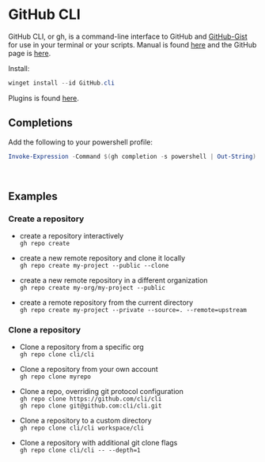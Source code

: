 # GitHub CLI

<!-- toc -->

GitHub CLI, or gh, is a command-line interface to GitHub and [GitHub-Gist](https://gist.github.com) for use in your terminal or your scripts. Manual is found [here](https://cli.github.com/manual) and the GitHub page is [here](https://github.com/cli/cli).  

Install:

```powershell
winget install --id GitHub.cli
```

Plugins is found [here](https://github.com/topics/gh-extension).  

## Completions  

Add the following to your powershell profile:

```powershell  
Invoke-Expression -Command $(gh completion -s powershell | Out-String)
```

<br>  

## Examples  

### Create a repository  

- create a repository interactively  
`gh repo create`  

- create a new remote repository and clone it locally  
`gh repo create my-project --public --clone`  

- create a new remote repository in a different organization  
`gh repo create my-org/my-project --public`  

- create a remote repository from the current directory  
`gh repo create my-project --private --source=. --remote=upstream`  

### Clone a repository  

- Clone a repository from a specific org  
`gh repo clone cli/cli`  

- Clone a repository from your own account  
`gh repo clone myrepo`  

- Clone a repo, overriding git protocol configuration  
`gh repo clone https://github.com/cli/cli`  
`gh repo clone git@github.com:cli/cli.git`  

- Clone a repository to a custom directory  
`gh repo clone cli/cli workspace/cli`  

- Clone a repository with additional git clone flags  
`gh repo clone cli/cli -- --depth=1`  
